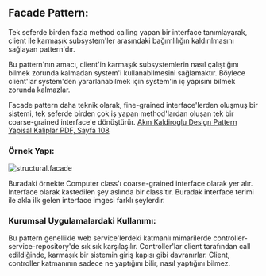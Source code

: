 ## Facade Pattern:
Tek seferde birden fazla method calling yapan bir interface tanımlayarak, client ile karmaşık subsystem'ler arasındaki 
bağımlılığın kaldırılmasını sağlayan pattern'dır.

Bu pattern'nın amacı, client'in karmaşık subsystemlerin nasıl çalıştığını bilmek zorunda kalmadan system'i 
kullanabilmesini sağlamaktır. Böylece client'lar system'den yararlanabilmek için system'in iç yapısını bilmek zorunda kalmazlar.

Facade pattern daha teknik olarak, fine-grained interface'lerden oluşmuş bir sistemi, tek seferde birden çok iş yapan 
method'lardan oluşan tek bir coarse-grained interface'e dönüştürür. 
[Akın Kaldiroglu Design Pattern Yapisal Kaliplar PDF, Sayfa 108 ](https://github.com/javaturk/DesignPatterns/blob/master/Slides/5%20-%20Yap%C4%B1sal%20Kal%C4%B1plar.pdf)

### Örnek Yapı:
![structural.facade](../images/facade.png)

Buradaki örnekte Computer class'ı coarse-grained interface olarak yer alır. Interface olarak kastedilen şey aslında bir 
class'tır. Buradak interface terimi ile akla ilk gelen interface imgesi farklı şeylerdir.

### Kurumsal Uygulamalardaki Kullanımı:
Bu pattern genellikle web service'lerdeki katmanlı mimarilerde controller-service-repository'de sık sık karşılaşılır.
Controller'lar client tarafından call edildiğinde, karmaşık bir sistemin giriş kapısı gibi davranırlar. Client, controller
katmanının sadece ne yaptığını bilir, nasıl yaptığını bilmez.